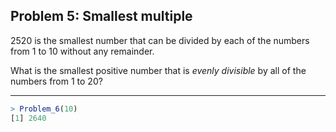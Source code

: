 ## Problem 5: Smallest multiple

2520 is the smallest number that can be divided by each of the numbers from 1 to 10 without any remainder.

What is the smallest positive number that is *evenly divisible* by all of the numbers from 1 to 20? 

---
```R
> Problem_6(10)
[1] 2640
```
